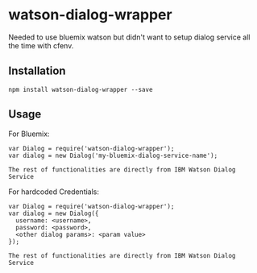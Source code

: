 # watson-dialog-wrapper

Needed to use bluemix watson but didn't want to setup dialog service all the time with cfenv.

Installation
-----------

```
npm install watson-dialog-wrapper --save
```

Usage
-----------
For Bluemix:
```
var Dialog = require('watson-dialog-wrapper');
var dialog = new Dialog('my-bluemix-dialog-service-name');

The rest of functionalities are directly from IBM Watson Dialog Service
```
For hardcoded Credentials:

```
var Dialog = require('watson-dialog-wrapper');
var dialog = new Dialog({
  username: <username>,
  password: <password>,
  <other dialog params>: <param value>
});

The rest of functionalities are directly from IBM Watson Dialog Service
```